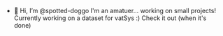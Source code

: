 - 👋 Hi, I’m @spotted-doggo
I'm an amatuer... working on small projects! Currently working on a dataset for vatSys :) Check it out (when it's done) 
<!---
spotted-doggo/spotted-doggo is a ✨ special ✨ repository because its `README.md` (this file) appears on your GitHub profile.
You can click the Preview link to take a look at your changes.
--->
